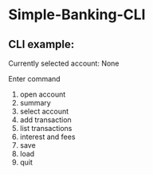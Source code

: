 # Simple-Banking-CLI
CLI example: 
--------------------------------
Currently selected account: None

Enter command

1. open account
2. summary
3. select account
4. add transaction
5. list transactions
6. interest and fees
7. save
8. load
9. quit
